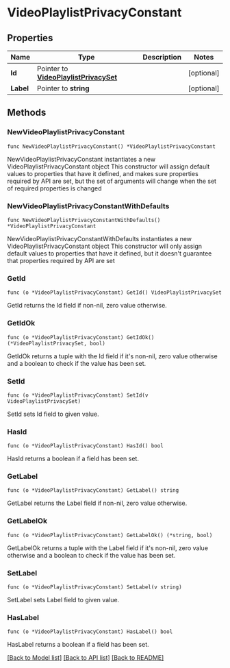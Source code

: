 # VideoPlaylistPrivacyConstant

## Properties

Name | Type | Description | Notes
------------ | ------------- | ------------- | -------------
**Id** | Pointer to [**VideoPlaylistPrivacySet**](VideoPlaylistPrivacySet.md) |  | [optional] 
**Label** | Pointer to **string** |  | [optional] 

## Methods

### NewVideoPlaylistPrivacyConstant

`func NewVideoPlaylistPrivacyConstant() *VideoPlaylistPrivacyConstant`

NewVideoPlaylistPrivacyConstant instantiates a new VideoPlaylistPrivacyConstant object
This constructor will assign default values to properties that have it defined,
and makes sure properties required by API are set, but the set of arguments
will change when the set of required properties is changed

### NewVideoPlaylistPrivacyConstantWithDefaults

`func NewVideoPlaylistPrivacyConstantWithDefaults() *VideoPlaylistPrivacyConstant`

NewVideoPlaylistPrivacyConstantWithDefaults instantiates a new VideoPlaylistPrivacyConstant object
This constructor will only assign default values to properties that have it defined,
but it doesn't guarantee that properties required by API are set

### GetId

`func (o *VideoPlaylistPrivacyConstant) GetId() VideoPlaylistPrivacySet`

GetId returns the Id field if non-nil, zero value otherwise.

### GetIdOk

`func (o *VideoPlaylistPrivacyConstant) GetIdOk() (*VideoPlaylistPrivacySet, bool)`

GetIdOk returns a tuple with the Id field if it's non-nil, zero value otherwise
and a boolean to check if the value has been set.

### SetId

`func (o *VideoPlaylistPrivacyConstant) SetId(v VideoPlaylistPrivacySet)`

SetId sets Id field to given value.

### HasId

`func (o *VideoPlaylistPrivacyConstant) HasId() bool`

HasId returns a boolean if a field has been set.

### GetLabel

`func (o *VideoPlaylistPrivacyConstant) GetLabel() string`

GetLabel returns the Label field if non-nil, zero value otherwise.

### GetLabelOk

`func (o *VideoPlaylistPrivacyConstant) GetLabelOk() (*string, bool)`

GetLabelOk returns a tuple with the Label field if it's non-nil, zero value otherwise
and a boolean to check if the value has been set.

### SetLabel

`func (o *VideoPlaylistPrivacyConstant) SetLabel(v string)`

SetLabel sets Label field to given value.

### HasLabel

`func (o *VideoPlaylistPrivacyConstant) HasLabel() bool`

HasLabel returns a boolean if a field has been set.


[[Back to Model list]](../README.md#documentation-for-models) [[Back to API list]](../README.md#documentation-for-api-endpoints) [[Back to README]](../README.md)



